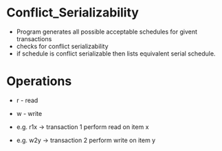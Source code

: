 # Conflict_Serializability
* Program generates all possible acceptable schedules for givent transactions
* checks for conflict serializability
* if schedule is conflict serializable then lists equivalent serial schedule.


# Operations
* r - read
* w - write

* e.g. r1x -> transaction 1 perform read on item x
* e.g. w2y -> transaction 2 perform write on item y

